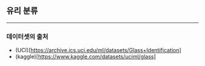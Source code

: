 ## 유리 분류

---
### 데이터셋의 출처
- (UCI)[https://archive.ics.uci.edu/ml/datasets/Glass+Identification]
- (kaggle)[https://www.kaggle.com/datasets/uciml/glass]
